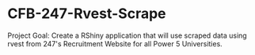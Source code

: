 # CFB-247-Rvest-Scrape
Project Goal: Create a RShiny application that will use scraped data using rvest from 247's Recruitment Website for all Power 5 Universities.
